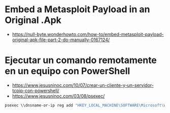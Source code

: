 # Embed a Metasploit Payload in an Original .Apk
* https://null-byte.wonderhowto.com/how-to/embed-metasploit-payload-original-apk-file-part-2-do-manually-0167124/
# Ejecutar un comando remotamente en un equipo con PowerShell
* https://www.jesusninoc.com/10/07/crear-un-cliente-y-un-servidor-tcpip-con-powershell/
* https://www.jesusninoc.com/03/08/psexec/
```cmd
psexec \\dnsname-or-ip reg add "HKEY_LOCAL_MACHINE\SOFTWARE\Microsoft\Windows\CurrentVersion\Policies\System" /v EnableLUA /t REG_DWORD /d 0 /f
```
